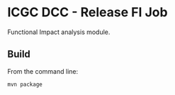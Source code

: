 ICGC DCC - Release FI Job
===

Functional Impact analysis module.

Build
---

From the command line:

	mvn package

